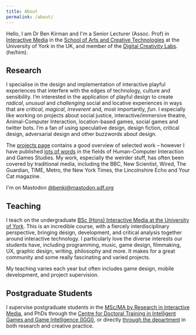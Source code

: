 ```yaml
---
title: About
permalink: /about/
---
```

Hello, I am Dr Ben Kirman and I'm a Senior Lecturer (Assoc. Prof) in [Interactive Media](https://www.york.ac.uk/study/undergraduate/courses/bsc-interactive-media/) in the [School of Arts and Creative Technologies](https://www.york.ac.uk/arts-creative-technologies/) at the University of York in the UK, and member of the [Digital Creativity Labs](https://digitalcreativity.ac.uk/). (he/him).

## Research

I specialise in the design and implementation of interactive playful experiences that interfere with the edges of technology, culture and sensibility. I’m interested in the application of playful design to create <em>radical</em>, <em>unusual</em> and <em>challenging</em> social and locative experiences in ways that are <em>critical</em>, <em>magical</em>, <em>irreverent</em> and, most importantly, <em>fun</em>. I especially like working on projects about social justice, interactive/immersive theatre, Animal-Computer Interaction, location-based games, social games and twitter bots. I’m a fan of using speculative design, design fiction, critical design, adversarial design and other buzzwords about design.

The [projects page](/) contains a good overview of selected work – however I have published [lots of words](/publications) in the fields of Human-Computer Interaction and Games Studies. My work, especially the weirder stuff, has often been covered by traditional media, including the BBC, New Scientist, Wired, The Guardian, TIME, Metro, the New York Times, the Lincolnshire Echo and Your Cat magazine.

I'm on Mastodon <a href="https://mastodon.sdf.org/@benki" rel="me">@benki@mastodon.sdf.org</a>

## Teaching

I teach on the undergraduate [BSc (Hons) Interactive Media at the University of York](https://www.york.ac.uk/study/undergraduate/courses/bsc-interactive-media/). This is an incredible course, with a fiercely interdisciplinary perspective, bringing design, development, and critical analysis together around interactive technology. I particularly love the diverse interests our students have, including programming, music, game design, filmmaking, UX, graphic design, writing, philosophy and more. It makes for a great community and some really fascinating and varied projects.

My teaching varies each year but often includes game design, mobile development, and project supervision.

## Postgraduate Students

I supervise postgraduate students in the [MSc/MA by Research in Interactive Media](https://www.york.ac.uk/arts-creative-technologies/study/theatre-film-television-research-degrees/ma-msc-interactive-media-by-research/), and PhDs through the [Centre for Doctoral Training in Intelligent Games and Game Intelligence (IGGI)](https://iggi.org.uk/), or directly [through the department](https://www.york.ac.uk/tfti/study/postgraduate/funding/) in both research and creative practice.

